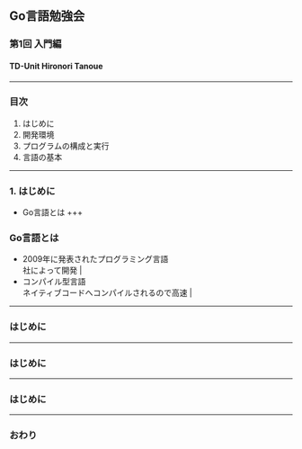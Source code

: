 ## Go言語勉強会
### 第1回 入門編
#### TD-Unit Hironori Tanoue
---
### 目次
1. はじめに
2. 開発環境
3. プログラムの構成と実行
4. 言語の基本
---
### 1. はじめに
- Go言語とは
+++
### Go言語とは
- 2009年に発表されたプログラミング言語  
社によって開発 |
- コンパイル型言語  
ネイティブコードへコンパイルされるので高速 |
---
### はじめに
---
### はじめに
---
### はじめに
---
### おわり
